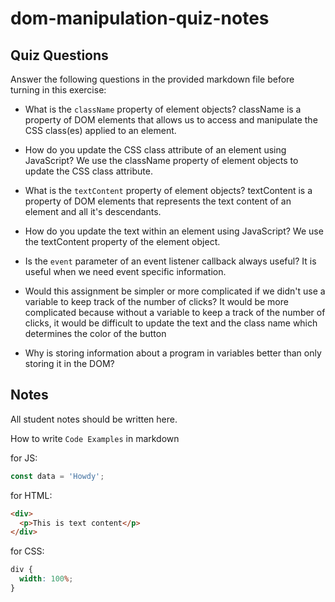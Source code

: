 # dom-manipulation-quiz-notes

## Quiz Questions

Answer the following questions in the provided markdown file before turning in this exercise:

- What is the `className` property of element objects?
  className is a property of DOM elements that allows us to access and manipulate the CSS class(es) applied to an element.

- How do you update the CSS class attribute of an element using JavaScript?
  We use the className property of element objects to update the CSS class attribute.

- What is the `textContent` property of element objects?
  textContent is a property of DOM elements that represents the text content of an element and all it's descendants.

- How do you update the text within an element using JavaScript?
  We use the textContent property of the element object.

- Is the `event` parameter of an event listener callback always useful?
  It is useful when we need event specific information.

- Would this assignment be simpler or more complicated if we didn't use a variable to keep track of the number of clicks?
  It would be more complicated because without a variable to keep a track of the number of clicks, it would be difficult to update the text and the class name which determines the color of the button

- Why is storing information about a program in variables better than only storing it in the DOM?

## Notes

All student notes should be written here.

How to write `Code Examples` in markdown

for JS:

```javascript
const data = 'Howdy';
```

for HTML:

```html
<div>
  <p>This is text content</p>
</div>
```

for CSS:

```css
div {
  width: 100%;
}
```
